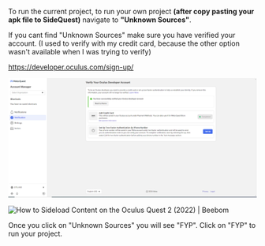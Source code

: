 To run the current project, to run your own project **(after copy pasting your apk file to SideQuest)** navigate to **"Unknown Sources"**.

If you cant find "Unknown Sources" make sure you have verified your account. (I used to verify with my credit card, because the other option wasn't available when I was trying to verify) 

https://developer.oculus.com/sign-up/ 

![image.png](/.attachments/image-649285aa-e1de-4481-b18a-ee3761839f9d.png)


<IMG  src="https://beebom.com/wp-content/uploads/2021/11/Unknown-sources-1.jpg?w=640"  alt="How to Sideload Content on the Oculus Quest 2 (2022) | Beebom"/>

Once you click on "Unknown Sources" you will see "FYP". Click on "FYP" to run your project. 